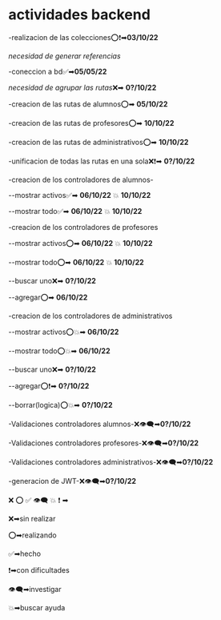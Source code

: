 # **actividades backend**

-realizacion de las colecciones⭕❗➡**03/10/22**

*necesidad de generar referencias*

-coneccion a bd✅➡**05/05/22**

*necesidad de agrupar las rutas*❌➡ **0?/10/22**

-creacion de las rutas de alumnos⭕➡ **05/10/22**

-creacion de las rutas de profesores⭕➡ **10/10/22**

-creacion de las rutas de administrativos⭕➡ **10/10/22**

-unificacion de todas las rutas en una sola❌❗➡ **0?/10/22**

-creacion de los controladores de alumnos-

--mostrar activos✅➡ **06/10/22** 💥 **10/10/22**

--mostrar todo✅➡ **06/10/22**  💥 **10/10/22**

-creacion de los controladores de profesores


--mostrar activos⭕➡ **06/10/22** 💥 **10/10/22**

--mostrar todo⭕➡ **06/10/22**  💥 **10/10/22**

--buscar uno❌➡ **0?/10/22**

--agregar⭕➡ **06/10/22**

-creacion de los controladores de administrativos

--mostrar activos⭕💥➡ **06/10/22**

--mostrar todo⭕💥➡ **06/10/22**  

--buscar uno❌➡ **0?/10/22**

--agregar⭕❗➡ **0?/10/22**

--borrar(logica)⭕💥➡ **0?/10/22**



-Validaciones controladores alumnos-❌👁‍🗨➡**0?/10/22** 

-Validaciones controladores profesores-❌👁‍🗨➡**0?/10/22**

-Validaciones controladores administrativos-❌👁‍🗨➡**0?/10/22**

-generacion de JWT-❌👁‍🗨➡**0?/10/22**



❌ ⭕ ✅ 👁‍🗨 💥 ❗ ➡




❌➡sin realizar

⭕➡realizando

✅➡hecho

❗➡con dificultades

👁‍🗨➡investigar

💥➡buscar ayuda

